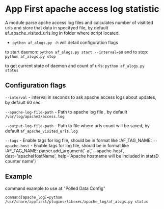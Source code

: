 App First apache access log statistic
=====================

A module parse apche access log files and calculates 
number of visitited urls and store that data in specifyed file,
by default af_apache_visited_urls.log in folder where script located.


* `python af_alogs.py -h` will detail configuration flags

to start daemon:
    `python af_alogs.py start --interval=60`
and to stop:
    `python af_alogs.py stop`

to get current state of daemon and count of urls:
    `python af_alogs.py status`



Configuration flags
-----------
`--interval` - interval in seconds to ask apache access logs about updates, by default 60 sec

`--apache-log-file-path` - Path to apache log file , by default `/var/log/apache2/access.log`

`--output-log-file-path` - Path to file where urls count will be saved, by default `af_apache_visited_urls.log`

`--tags` - Enable tags for log file, should be in format like :AF_TAG_NAME:
`--apache-host` - Enable tags for log file, should be in format like :AF_TAG_NAME:
parser.add_argument('-a','--apache-host', dest='apacheHostName', help='Apache hostname will be included in statsD counter name')


Example
-----------
command example to use at "Polled Data Config"

    command[apache_log]=python /usr/share/appfirst/plugins/libexec/apache_log/af_alogs.py status